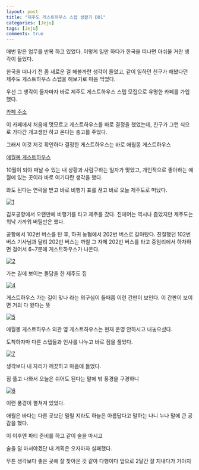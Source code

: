 ```yaml
---
layout: post
title: "제주도 게스트하우스 스텝 생활기 D01" 
categories: [Jeju]
tags: [Jeju]
comments: true
---
```


<div> 
<p>매번 맡은 업무를 반복 하고 있었다.
이렇게 일만 하다가 한국을 떠나면
아쉬울 거란 생각이 들었다. 

한국을 떠나기 전 좀 새로운 걸 해볼까란 생각이 들었고, 
같이 일하던 친구가 해봤다던 제주도 게스트하우스 스텝을 
해보기로 마음 먹었다. 

우선 그 생각이 들자마자 바로 제주도 게스트하우스 스텝 모집으로 
유명한 카페를 가입했다. 

</p> 
<a href="https://cafe.naver.com/myguesthouse">카페 주소</a>

<p>이 카페에서 처음에 멋모르고 게스트하우스를 바로 결정을 했었는데, 
친구가 그런 식으로 가다간 개고생만 하고 온다는 충고를 주었다. 

그래서 이것 저것 확인하다 결정한 게스트하우스는 바로 
애월몽 게스트하우스 </p>
<a href="https://aewolgesthouse.modoo.at/">애월몽 게스트하우스</a>

<p>10월이 되야 떠날 수 있는 내 상황과 사람구하는 일자가 맞았고, 
개인적으로 좋아하는 애월에 있는 곳이라 바로 여기다란 생각을 했다. 

와도 된다는 연락을 받고 바로 비행기 표를 끊고 바로 오늘 제주도로 떠났다. </p>

<a href="https://ibb.co/btVEUK"><img src="https://preview.ibb.co/nCWzwz/1.jpg" alt="1" border="0"></a>

<p>김포공항에서 오랜만에 비행기를 타고 제주를 갔다. 
진에어는 역시나 좁았지만 제주도는 워낙 가까워 버틸만은 했다. 

공항에서 102번 버스를 탄 후, 하귀 농협에서 202번 버스로 갈아탔다. 
친절했던 102번 버스 기사님과 달리 202번 버스는 까칠 그 자체 
202번 버스를 타고 중엄리에서 하차하면 걸어서 6~7분에 게스트하우스가 나온다. </p>

<a href="https://ibb.co/debopK"><img src="https://preview.ibb.co/ivxHie/2.jpg" alt="2" border="0"></a>
<p>가는 길에 보이는 돌담을 한 제주도 집 </p>

<a href="https://ibb.co/mGZV3e"><img src="https://preview.ibb.co/dfbzwz/4.jpg" alt="4" border="0"></a>
<p>게스트하우스 가는 길이 맞나 라는 의구심이 들때쯤 이런 간판이 보인다. 
이 간판이 보이면 거의 다 왔다는 뜻 </p> 

<a href="https://ibb.co/fbyyOe"><img src="https://preview.ibb.co/cQob9K/5.jpg" alt="5" border="0"></a>
<p>애월몽 게스트하우스 외관 
옆 게스트하우스는 현재 운영 안하시고 내놓으셨다. 

도착하자마 다른 스텝들과 인사를 나누고 바로 짐을 풀었다.</p> 
<a href="https://ibb.co/fVbUUK"><img src="https://preview.ibb.co/mHqpUK/7.jpg" alt="7" border="0"></a>
<p>생각보다 내 자리가 깨끗하고 마음에 들었다. 

짐 풀고 나와서 오늘은 쉬어도 된다는 말에 
밖 풍경을 구경하니 </p>
<a href="https://ibb.co/huKuwz"><img src="https://preview.ibb.co/ctOMbz/6.jpg" alt="6" border="0"></a>
<p>이런 풍경이 펼쳐져 있었다. 

애월은 바다는 다른 곳보단 밀릴 지라도
하늘은 아름답다고 말하는 나니 누나 말에 큰 공감을 했다. 

이 이후엔 파티 준비를 하고 
같이 술을 마시고

술을 덜 마셔야겠단 내 계획은 
오자마자 실패했다. 

무튼 생각보다 좋은 곳에 잘 찾아온 것 같아 다행이다 
앞으로 2달간 잘 지내다가 가야지</p> </div>
